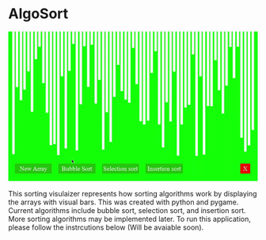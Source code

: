 # AlgoSort
![alt text](sort.gif)

This sorting visulaizer represents how sorting algorithms work by displaying the arrays with visual bars. This was created with python and pygame. Current algorithms include bubble sort, selection sort, and insertion sort. More sorting algorithms may be implemented later. To run this application, please follow the instrcutions below (Will be avaiable soon).
